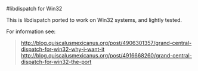#libdispatch for Win32

This is libdispatch ported to work on Win32 systems, and lightly tested.

For information see:

> http://blog.quiscalusmexicanus.org/post/4906301357/grand-central-dispatch-for-win32-why-i-want-it
> http://blog.quiscalusmexicanus.org/post/4916668260/grand-central-dispatch-for-win32-the-port
